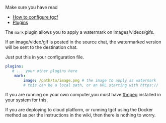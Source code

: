 Make sure you have read 
- [How to configure tgcf](https://github.com/aahnik/tgcf/wiki/How-to-configure-tgcf-%3F)
- [Plugins](https://github.com/aahnik/tgcf/wiki/Plugins)

The `mark` plugin allows you to apply a watermark on images/videos/gifs.

If an image/video/gif is posted in the source chat, the watermarked version will be sent to the destination chat.

Just put this in your configuration file.

```yaml
plugins:
   # ... your other plugins here
    mark:
        image: /path/to/image.png # the image to apply as watermark
        # this can be a local path, or an URL starting with https://
```

If you are running on your own computer,you must have [ffmpeg](https://ffmpeg.org/) installed in your system for this. 

If you are deploying to cloud platform, or running tgcf using the Docker method as per the instructions in the wiki, then there is nothing to worry. 
